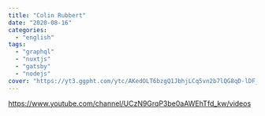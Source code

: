 ```yaml
---
title: "Colin Rubbert"
date: "2020-08-16"
categories:
  - "english"
tags:
  - "graphql"
  - "nuxtjs"
  - "gatsby"
  - "nodejs"
cover: "https://yt3.ggpht.com/ytc/AKedOLT6bzgQ1JbhjLCq5vn2b7lQG8qD-lDF_mK1y030KAU=s88-c-k-c0x00ffffff-no-rj"
---
```


https://www.youtube.com/channel/UCzN9GrqP3be0aAWEhTfd_kw/videos
